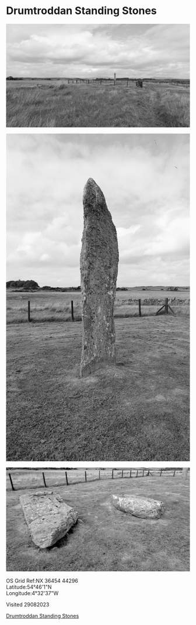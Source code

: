 # Drumtroddan Standing Stones

![lento_orl_legacy_mono_alpha_asus_ai2302_1693319095](images/lento_orl_legacy_mono_alpha_asus_ai2302_1693319095.jpg)

![lento_orl_legacy_mono_alpha_asus_ai2302_1693318948](images/lento_orl_legacy_mono_alpha_asus_ai2302_1693318948.jpg)

![lento_orl_legacy_mono_alpha_asus_ai2302_1693318930](images/lento_orl_legacy_mono_alpha_asus_ai2302_1693318930.jpg)

OS Grid Ref:NX 36454 44296  
Latitude:54°46'1"N  
Longitude:4°32'37"W  

Visited 29082023

[Drumtroddan Standing Stones](https://www.historicenvironment.scot/visit-a-place/places/drumtroddan-standing-stones/)
